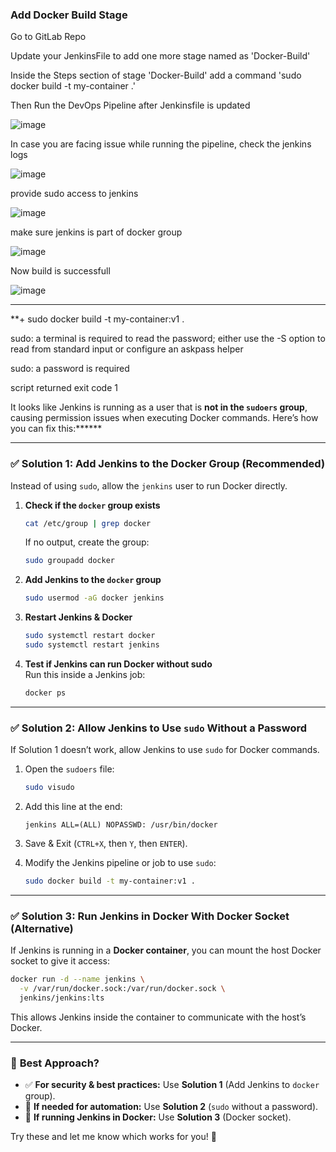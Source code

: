 ###  Add Docker Build Stage

Go to GitLab Repo

Update your JenkinsFile to add one more stage named as 'Docker-Build'

Inside the Steps section of stage 'Docker-Build' add a command 'sudo docker build -t my-container .'

Then Run the DevOps Pipeline after Jenkinsfile is updated

![image](https://github.com/user-attachments/assets/784c9d95-128c-41da-909e-071ba85a7241)


In case you are facing issue while running the pipeline, check the jenkins logs

![image](https://github.com/user-attachments/assets/02be7d70-d281-4ac1-a956-9fef7c8ee542)

provide sudo access to jenkins

![image](https://github.com/user-attachments/assets/a0e48a34-8fd3-488a-ab33-ff0a67277b09)

make sure jenkins is part of docker group

![image](https://github.com/user-attachments/assets/1bf7feea-611f-44cf-b320-0c36c3fd3fb9)

Now build is successfull

![image](https://github.com/user-attachments/assets/df666b30-da21-4d62-a3c2-425e05e91391)


---
**+ sudo docker build -t my-container:v1 .

sudo: a terminal is required to read the password; either use the -S option to read from standard input or configure an askpass helper

sudo: a password is required

script returned exit code 1

It looks like Jenkins is running as a user that is **not in the `sudoers` group**, causing permission issues when executing Docker commands. Here’s how you can fix this:******

---

### ✅ **Solution 1: Add Jenkins to the Docker Group (Recommended)**
Instead of using `sudo`, allow the `jenkins` user to run Docker directly.

1. **Check if the `docker` group exists**  
   ```sh
   cat /etc/group | grep docker
   ```
   If no output, create the group:
   ```sh
   sudo groupadd docker
   ```

2. **Add Jenkins to the `docker` group**  
   ```sh
   sudo usermod -aG docker jenkins
   ```

3. **Restart Jenkins & Docker**  
   ```sh
   sudo systemctl restart docker
   sudo systemctl restart jenkins
   ```

4. **Test if Jenkins can run Docker without sudo**  
   Run this inside a Jenkins job:
   ```sh
   docker ps
   ```

---

### ✅ **Solution 2: Allow Jenkins to Use `sudo` Without a Password**  
If Solution 1 doesn’t work, allow Jenkins to use `sudo` for Docker commands.

1. Open the `sudoers` file:
   ```sh
   sudo visudo
   ```

2. Add this line at the end:
   ```
   jenkins ALL=(ALL) NOPASSWD: /usr/bin/docker
   ```

3. Save & Exit (`CTRL+X`, then `Y`, then `ENTER`).

4. Modify the Jenkins pipeline or job to use `sudo`:
   ```sh
   sudo docker build -t my-container:v1 .
   ```

---

### ✅ **Solution 3: Run Jenkins in Docker With Docker Socket (Alternative)**
If Jenkins is running in a **Docker container**, you can mount the host Docker socket to give it access:
```sh
docker run -d --name jenkins \
  -v /var/run/docker.sock:/var/run/docker.sock \
  jenkins/jenkins:lts
```
This allows Jenkins inside the container to communicate with the host’s Docker.

---

### 🎯 **Best Approach?**
- ✅ **For security & best practices:** Use **Solution 1** (Add Jenkins to `docker` group).
- 🔴 **If needed for automation:** Use **Solution 2** (`sudo` without a password).
- 🐳 **If running Jenkins in Docker:** Use **Solution 3** (Docker socket).

Try these and let me know which works for you! 🚀
